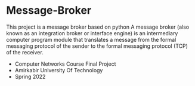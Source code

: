 # Message-Broker
This project is a message broker based on python
A message broker (also known as an integration broker
or interface engine) is an intermediary computer program
module that translates a message from the formal messaging
protocol of the sender to the formal messaging protocol (TCP)
of the receiver.

- Computer Networks Course Final Project 
- Amirkabir University Of Technology
- Spring 2022
